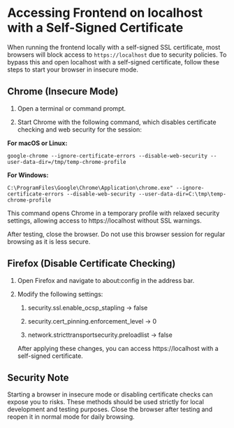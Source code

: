 # Accessing Frontend on localhost with a Self-Signed Certificate

When running the frontend locally with a self-signed SSL certificate, most browsers will block access to `https://localhost` due to security policies. To bypass this and open localhost with a self-signed certificate, follow these steps to start your browser in insecure mode.

## Chrome (Insecure Mode)

1. Open a terminal or command prompt.

2. Start Chrome with the following command, which disables certificate checking and web security for the session:

**For macOS or Linux:**
   
    google-chrome --ignore-certificate-errors --disable-web-security --user-data-dir=/tmp/temp-chrome-profile 

    
**For Windows:**

    C:\ProgramFiles\Google\Chrome\Application\chrome.exe" --ignore-certificate-errors --disable-web-security --user-data-dir=C:\tmp\temp-chrome-profile 


This command opens Chrome in a temporary profile with relaxed security settings, allowing access to https://localhost without SSL warnings.

After testing, close the browser. Do not use this browser session for regular browsing as it is less secure.


## Firefox (Disable Certificate Checking)
 1. Open Firefox and navigate to about:config in the address bar.

 2. Modify the following settings:

    1. security.ssl.enable_ocsp_stapling → false

    2. security.cert_pinning.enforcement_level → 0

    3. network.stricttransportsecurity.preloadlist → false

    After applying these changes, you can access https://localhost with a self-signed certificate.


## Security Note
Starting a browser in insecure mode or disabling certificate checks can expose you to risks. These methods should be used strictly for local development and testing purposes. Close the browser after testing and reopen it in normal mode for daily browsing.








